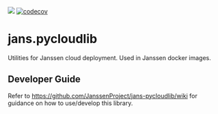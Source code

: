 ![](https://github.com/JanssenProject/jans-pycloudlib/workflows/testcases/badge.svg?branch=v2)
[![codecov](https://codecov.io/gh/JanssenProject/jans-pycloudlib/branch/master/graph/badge.svg)](https://codecov.io/gh/JanssenProject/jans-pycloudlib)

# jans.pycloudlib

Utilities for Janssen cloud deployment. Used in Janssen docker images.

## Developer Guide

Refer to https://github.com/JanssenProject/jans-pycloudlib/wiki for guidance on how to use/develop this library.
